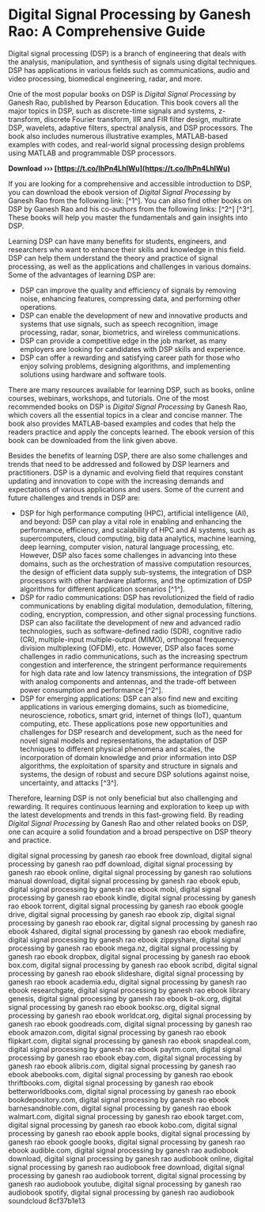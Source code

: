 
 
# Digital Signal Processing by Ganesh Rao: A Comprehensive Guide
 
Digital signal processing (DSP) is a branch of engineering that deals with the analysis, manipulation, and synthesis of signals using digital techniques. DSP has applications in various fields such as communications, audio and video processing, biomedical engineering, radar, and more.
 
One of the most popular books on DSP is *Digital Signal Processing* by Ganesh Rao, published by Pearson Education. This book covers all the major topics in DSP, such as discrete-time signals and systems, z-transform, discrete Fourier transform, IIR and FIR filter design, multirate DSP, wavelets, adaptive filters, spectral analysis, and DSP processors. The book also includes numerous illustrative examples, MATLAB-based examples with codes, and real-world signal processing design problems using MATLAB and programmable DSP processors.
 
**Download ››› [https://t.co/IhPn4LhIWu](https://t.co/IhPn4LhIWu)**


 
If you are looking for a comprehensive and accessible introduction to DSP, you can download the ebook version of *Digital Signal Processing* by Ganesh Rao from the following link: [^1^]. You can also find other books on DSP by Ganesh Rao and his co-authors from the following links: [^2^] [^3^]. These books will help you master the fundamentals and gain insights into DSP.
  
Learning DSP can have many benefits for students, engineers, and researchers who want to enhance their skills and knowledge in this field. DSP can help them understand the theory and practice of signal processing, as well as the applications and challenges in various domains. Some of the advantages of learning DSP are:
 
- DSP can improve the quality and efficiency of signals by removing noise, enhancing features, compressing data, and performing other operations.
- DSP can enable the development of new and innovative products and systems that use signals, such as speech recognition, image processing, radar, sonar, biometrics, and wireless communications.
- DSP can provide a competitive edge in the job market, as many employers are looking for candidates with DSP skills and experience.
- DSP can offer a rewarding and satisfying career path for those who enjoy solving problems, designing algorithms, and implementing solutions using hardware and software tools.

There are many resources available for learning DSP, such as books, online courses, webinars, workshops, and tutorials. One of the most recommended books on DSP is *Digital Signal Processing* by Ganesh Rao, which covers all the essential topics in a clear and concise manner. The book also provides MATLAB-based examples and codes that help the readers practice and apply the concepts learned. The ebook version of this book can be downloaded from the link given above.
  
Besides the benefits of learning DSP, there are also some challenges and trends that need to be addressed and followed by DSP learners and practitioners. DSP is a dynamic and evolving field that requires constant updating and innovation to cope with the increasing demands and expectations of various applications and users. Some of the current and future challenges and trends in DSP are:

- DSP for high performance computing (HPC), artificial intelligence (AI), and beyond: DSP can play a vital role in enabling and enhancing the performance, efficiency, and scalability of HPC and AI systems, such as supercomputers, cloud computing, big data analytics, machine learning, deep learning, computer vision, natural language processing, etc. However, DSP also faces some challenges in advancing into these domains, such as the orchestration of massive computation resources, the design of efficient data supply sub-systems, the integration of DSP processors with other hardware platforms, and the optimization of DSP algorithms for different application scenarios [^1^].
- DSP for radio communications: DSP has revolutionized the field of radio communications by enabling digital modulation, demodulation, filtering, coding, encryption, compression, and other signal processing functions. DSP can also facilitate the development of new and advanced radio technologies, such as software-defined radio (SDR), cognitive radio (CR), multiple-input multiple-output (MIMO), orthogonal frequency-division multiplexing (OFDM), etc. However, DSP also faces some challenges in radio communications, such as the increasing spectrum congestion and interference, the stringent performance requirements for high data rate and low latency transmissions, the integration of DSP with analog components and antennas, and the trade-off between power consumption and performance [^2^].
- DSP for emerging applications: DSP can also find new and exciting applications in various emerging domains, such as biomedicine, neuroscience, robotics, smart grid, internet of things (IoT), quantum computing, etc. These applications pose new opportunities and challenges for DSP research and development, such as the need for novel signal models and representations, the adaptation of DSP techniques to different physical phenomena and scales, the incorporation of domain knowledge and prior information into DSP algorithms, the exploitation of sparsity and structure in signals and systems, the design of robust and secure DSP solutions against noise, uncertainty, and attacks [^3^].

Therefore, learning DSP is not only beneficial but also challenging and rewarding. It requires continuous learning and exploration to keep up with the latest developments and trends in this fast-growing field. By reading *Digital Signal Processing* by Ganesh Rao and other related books on DSP, one can acquire a solid foundation and a broad perspective on DSP theory and practice.
 
digital signal processing by ganesh rao ebook free download,  digital signal processing by ganesh rao pdf download,  digital signal processing by ganesh rao ebook online,  digital signal processing by ganesh rao solutions manual download,  digital signal processing by ganesh rao ebook epub,  digital signal processing by ganesh rao ebook mobi,  digital signal processing by ganesh rao ebook kindle,  digital signal processing by ganesh rao ebook torrent,  digital signal processing by ganesh rao ebook google drive,  digital signal processing by ganesh rao ebook zip,  digital signal processing by ganesh rao ebook rar,  digital signal processing by ganesh rao ebook 4shared,  digital signal processing by ganesh rao ebook mediafire,  digital signal processing by ganesh rao ebook zippyshare,  digital signal processing by ganesh rao ebook mega.nz,  digital signal processing by ganesh rao ebook dropbox,  digital signal processing by ganesh rao ebook box.com,  digital signal processing by ganesh rao ebook scribd,  digital signal processing by ganesh rao ebook slideshare,  digital signal processing by ganesh rao ebook academia.edu,  digital signal processing by ganesh rao ebook researchgate,  digital signal processing by ganesh rao ebook library genesis,  digital signal processing by ganesh rao ebook b-ok.org,  digital signal processing by ganesh rao ebook booksc.org,  digital signal processing by ganesh rao ebook worldcat.org,  digital signal processing by ganesh rao ebook goodreads.com,  digital signal processing by ganesh rao ebook amazon.com,  digital signal processing by ganesh rao ebook flipkart.com,  digital signal processing by ganesh rao ebook snapdeal.com,  digital signal processing by ganesh rao ebook paytm.com,  digital signal processing by ganesh rao ebook ebay.com,  digital signal processing by ganesh rao ebook alibris.com,  digital signal processing by ganesh rao ebook abebooks.com,  digital signal processing by ganesh rao ebook thriftbooks.com,  digital signal processing by ganesh rao ebook betterworldbooks.com,  digital signal processing by ganesh rao ebook bookdepository.com,  digital signal processing by ganesh rao ebook barnesandnoble.com,  digital signal processing by ganesh rao ebook walmart.com,  digital signal processing by ganesh rao ebook target.com,  digital signal processing by ganesh rao ebook kobo.com,  digital signal processing by ganesh rao ebook apple books,  digital signal processing by ganesh rao ebook google books,  digital signal processing by ganesh rao ebook audible.com,  digital signal processing by ganesh rao audiobook download,  digital signal processing by ganesh rao audiobook online,  digital signal processing by ganesh rao audiobook free download,  digital signal processing by ganesh rao audiobook torrent,  digital signal processing by ganesh rao audiobook youtube,  digital signal processing by ganesh rao audiobook spotify,  digital signal processing by ganesh rao audiobook soundcloud
 8cf37b1e13
 
